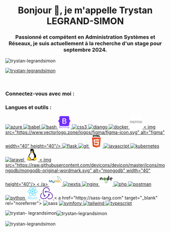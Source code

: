 <h1 align="center">Bonjour 👋, je m'appelle Trystan LEGRAND-SIMON</h1>
<h3 align="center">Passionné et compétent en Administration Systèmes et Réseaux, je suis actuellement à la recherche d'un stage pour septembre 2024.</h3>

<p align="left"> <img src="https://komarev.com/ghpvc/?username=trystan-legrandsimon&label=Profile%20views&color=0e75b6&style=flat" alt="trystan-legrandsimon" /> </p>

<p align="left"> <a href="https://github.com/ryo-ma/github-profile-trophy"><img src="https://github-profile-trophy .vercel.app/?username=Trystan-LegrandSimon" alt="trystan-legrandsimon" /></a> </p>

<p align="left"> <a href="https://twitter.com/ " target="blank"><img src="https://img.shields.io/twitter/follow/?logo=twitter&style=for-the-badge" alt="" /></a> </p >

<h3 align="left">Connectez-vous avec moi :</h3>
<p align="left">
</p>

<h3 align="left">Langues et outils :</h3>
<p align="left"> <a href="https://azure.microsoft.com/en-in/" target="_blank" rel="noreferrer"> <img src="https://www. vectorlogo.zone/logos/microsoft_azure/microsoft_azure-icon.svg" alt="azure" width="40" height="40"/> </a> <a href="https://babeljs.io/" cible ="_blank" rel="noreferrer"> <img src="https://www.vectorlogo.zone/logos/babeljs/babeljs-icon.svg" alt="babel" width="40" height="40" /> </a> <a href="https://www.gnu.org/software/bash/" target="_blank" rel="noreferrer"> <img src="https://www.vectorlogo. zone/logos/gnu_bash/gnu_bash-icon.svg" alt="bash" width="40" height="40"/> </a> <a href="https://getbootstrap.com" target="_blank " rel="noreferrer"> <img src="https://raw.githubusercontent.com/devicons/devicon/master/icons/bootstrap/bootstrap-plain-wordmark.svg" alt="bootstrap" width="40" height="40"/> </a> <a href="https://www.w3schools.com/css/" target="_blank" rel="noreferrer"> <img src="https://raw .githubusercontent.com/devicons/devicon/master/icons/css3/css3-original-wordmark.svg" alt="css3" width="40" height="40"/> </a> <a href="https ://www.djangoproject.com/" target="_blank" rel="noreferrer"> <img src="https://cdn.worldvectorlogo.com/logos/django.svg" alt="django" width=" 40" hauteur="40"/> </a> <a href="https://www.docker.com/" target="_blank" rel="noreferrer"> <img src="https://raw .githubusercontent.com/devicons/devicon/master/icons/docker/docker-original-wordmark.svg" alt="docker" width="40" height="40"/> </a> <a href="https ://expressjs.com" target="_blank" rel="noreferrer"> <img src="https://raw.githubusercontent.com/devicons/devicon/master/icons/express/express-original-wordmark.svg " alt="express" width="40" height="40"/> </a> <a href="https://www.figma.com/" target="_blank" rel="noreferrer"> < img src="https://www.vectorlogo.zone/logos/figma/figma-icon.svg" alt="figma" width="40" height="40"/> </a> <a href="https://flask.palletsprojects.com/" target="_blank" rel="noreferrer"> <img src="https://www.vectorlogo.zone/logos/pocoo_flask/pocoo_flask-icon.svg" alt="flask" width="40" height="40"/> </a> <a href= "https://git-scm.com/" target="_blank" rel="noreferrer"> <img src="https://www.vectorlogo.zone/logos/git-scm/git-scm-icon. svg" alt="git" width="40" height="40"/> </a> <a href="https://www.w3.org/html/" target="_blank" rel="noreferrer "> <img src="https://raw.githubusercontent.com/devicons/devicon/master/icons/html5/html5-original-wordmark.svg" alt="html5" width="40" height="40" /> </a> <a href="https://developer.mozilla.org/en-US/docs/Web/JavaScript" target="_blank" rel="noreferrer"> <img src="https:/ /raw.githubusercontent.com/devicons/devicon/master/icons/javascript/javascript-original.svg" alt="javascript" width="40" height="40"/> </a> <a href="https ://kubernetes.io" target="_blank" rel="noreferrer"> <img src="https://www.vectorlogo.zone/logos/kubernetes/kubernetes-icon.svg" alt="kubernetes" width= "40" height="40"/> </a> <a href="https://laravel.com/" target="_blank" rel="noreferrer"> <img src="https://raw. githubusercontent.com/devicons/devicon/master/icons/laravel/laravel-plain-wordmark.svg" alt="laravel" width="40" height="40"/> </a> <a href="https : //www.linux.org/" target="_blank" rel="noreferrer"> <img src="https://raw.githubusercontent.com/devicons/devicon/master/icons/linux/linux-original.svg " alt="linux" width="40" height="40"/> </a> <a href="https://www.mongodb.com/" target="_blank" rel="noreferrer"> < img src="https://raw.githubusercontent.com/devicons/devicon/master/icons/mongodb/mongodb-original-wordmark.svg" alt="mongodb" width="40" height="40"/> < /a> <a href="https://www.mysql.com/" target="_blank" rel="noreferrer"> <img src="https://raw.githubusercontent.com/devicons/devicon/master/icons/mysql/mysql-original-wordmark.svg" alt="mysql" width="40" height="40"/> </a> <a href="https:// nextjs.org/" target="_blank" rel="noreferrer"> <img src="https://cdn.worldvectorlogo.com/logos/nextjs-2.svg" alt="nextjs" width="40" hauteur ="40"/> </a> <a href="https://www.nginx.com" target="_blank" rel="noreferrer"> <img src="https://raw.githubusercontent.com /devicons/devicon/master/icons/nginx/nginx-original.svg" alt="nginx" width="40" height="40"/> </a> <a href="https://nodejs.org " target="_blank" rel="noreferrer"> <img src="https://raw.githubusercontent.com/devicons/devicon/master/icons/nodejs/nodejs-original-wordmark.svg" alt="nodejs" width="40" height="40"/> </a> <a href="https://www.php.net" target="_blank" rel="noreferrer"> <img src="https:/ /raw.githubusercontent.com/devicons/devicon/master/icons/php/php-original.svg" alt="php" width="40" height="40"/> </a> <a href="https ://postman.com" target="_blank" rel="noreferrer"> <img src="https://www.vectorlogo.zone/logos/getpostman/getpostman-icon.svg" alt="postman" width= "40" height="40"/> </a> <a href="https://www.python.org" target="_blank" rel="noreferrer"> <img src="https://raw .githubusercontent.com/devicons/devicon/master/icons/python/python-original.svg" alt="python" width="40" height="40"/> </a> <a href="https:/ /reactjs.org/" target="_blank" rel="noreferrer"> <img src="https://raw.githubusercontent.com/devicons/devicon/master/icons/react/react-original-wordmark.svg" alt="react" width="40" height="40"/> </a> <a href="https://redux.js.org" target="_blank" rel="noreferrer"> <img src ="https://raw.githubusercontent.com/devicons/devicon/master/icons/redux/redux-original.svg" alt="redux" width="40" height="40"/> </a> < a href="https://sass-lang.com" target="_blank" rel="noreferrer"> <img src="https://raw.githubusercontent.com/devicons/devicon/master/icons/sass/ insolent-original.svg" alt="sass" width="40" height="40"/> </a> <a href="https://symfony.com" target="_blank" rel="noreferrer"> <img src ="https://symfony.com/logos/symfony_black_03.svg" alt="symfony" width="40" height="40"/> </a> <a href="https://tailwindcss.com/ " target="_blank" rel="noreferrer"> <img src="https://www.vectorlogo.zone/logos/tailwindcss/tailwindcss-icon.svg" alt="tailwind" width="40" height=" 40"/> </a> <a href="https://www.typescriptlang.org/" target="_blank" rel="noreferrer"> <img src="https://raw.githubusercontent.com/ devicons/devicon/master/icons/typescript/typescript-original.svg" alt="typescript" width="40" height="40"/> </a> </p>

<p><img align="left" src="https://github-readme-stats.vercel.app/api/top-langs?username=trystan-legrandsimon&show_icons=true&locale=en&layout=compact" alt="trystan- legrandsimon" /></p>

<p> <img align="center" src="https://github-readme-stats.vercel.app/api?username=trystan-legrandsimon&show_icons=true&locale=en" alt ="trystan-legrandsimon" /></p>

<p><img align="center" src="https://github-readme-streak-stats.herokuapp.com/?user=trystan-legrandsimon&" alt= "trystan-legrandsimon" /></p>
